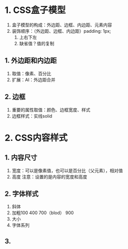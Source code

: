 # 1. CSS盒子模型
1. 盒子模型的构成：外边距、边框、内边距、元素内容
2. 装饰顺序：（外边距、边框、内边距）padding: 1px;
	1. 上右下左
	2. 缺省值？值的复制
## 1. 外边距和内边距
1. 取值：像素、百分比
2. 扩展：AI：外边距合并
## 2. 边框
1. 重要的属性取值：颜色、边框宽度、样式
2. 边框样式：实线solid

# 2. CSS内容样式
## 1. 内容尺寸
 1. 宽度：可以是像素值，也可以是百分比（父元素），相对值
 2. 高度
 注意：设置的是内容的宽度和高度
## 2. 字体样式
1. 斜体
2. 加粗100 400 700（blod） 900
3. 大小
4. 字体系列
## 3. 
 